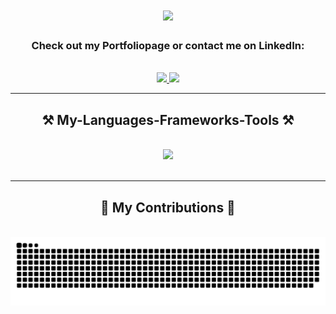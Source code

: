 <h1 align="center">
    <img src="https://readme-typing-svg.herokuapp.com/?font=Righteous&size=35&center=true&vCenter=true&width=500&height=70&duration=4000&lines=Hi+There!+👋;+I'm+Sebastian+Torney!;" />
</h1>

<h3 align="center">Check out my Portfoliopage or contact me on LinkedIn:</h3>

<br/>
 
<div align="center"> 
  <a href="https://www.sebastian-torney.de" target="_blank">
    <img src="https://img.shields.io/badge/website-000000?style=for-the-badge&logo=About.me&logoColor=white" target="_blank" />
  </a>

  <a href="https://www.linkedin.com/in/sebastian-torney/" target="_blank">
    <img src="https://img.shields.io/badge/LinkedIn-0077B5?style=for-the-badge&logo=linkedin&logoColor=white" target="_blank" />
  </a>
</div>

 <hr/>
 
<h2 align="center">⚒️ My-Languages-Frameworks-Tools ⚒️</h2>
<br/>
<div align="center">
    <img src="https://skillicons.dev/icons?i=html,css,javascript,typescript,angular,firebase,vscode,github,git" />
</div>

<br/>
<hr/>

<div align="center">
  <h2>🐍 My Contributions 🐍</h2>
  <br>
<picture>
  <source media="(prefers-color-scheme: dark)" srcset="https://raw.githubusercontent.com/SebastianMT7/SebastianMT7/output/github-contribution-grid-snake-dark.svg">
  <source media="(prefers-color-scheme: light)" srcset="https://raw.githubusercontent.com/SebastianMT7/SebastianMT7/output/github-contribution-grid-snake.svg">
  <img alt="github contribution grid snake animation" src="https://raw.githubusercontent.com/SebastianMT7/SebastianMT7/output/github-contribution-grid-snake.svg">
</picture>  
  
  <br/><br/><br/>
</div>

